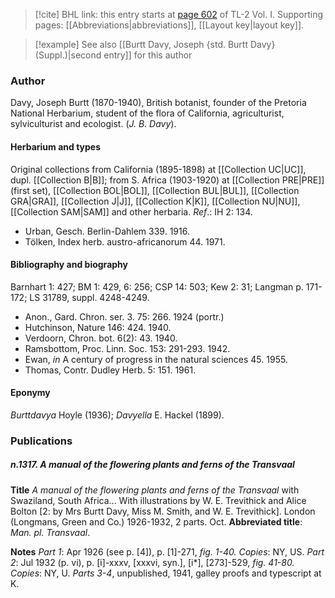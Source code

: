 > [!cite] BHL link: this entry starts at [page 602](https://www.biodiversitylibrary.org/item/103414#page/650/mode/1up) of TL-2 Vol. I.
> Supporting pages: [[Abbreviations|abbreviations]], [[Layout key|layout key]].

> [!example] See also [[Burtt Davy, Joseph {std. Burtt Davy} (Suppl.)|second entry]] for this author

### Author

Davy, Joseph Burtt (1870-1940), British botanist, founder of the Pretoria National Herbarium, student of the flora of California, agriculturist, sylviculturist and ecologist. (*J. B. Davy*).

#### Herbarium and types

Original collections from California (1895-1898) at [[Collection UC|UC]], dupl. [[Collection B|B]]; from S. Africa (1903-1920) at [[Collection PRE|PRE]] (first set), [[Collection BOL|BOL]], [[Collection BUL|BUL]], [[Collection GRA|GRA]], [[Collection J|J]], [[Collection K|K]], [[Collection NU|NU]], [[Collection SAM|SAM]] and other herbaria.
*Ref*.: IH 2: 134.
- Urban, Gesch. Berlin-Dahlem 339. 1916.
- Tölken, Index herb. austro-africanorum 44. 1971.

#### Bibliography and biography

Barnhart 1: 427; BM 1: 429, 6: 256; CSP 14: 503; Kew 2: 31; Langman p. 171-172; LS 31789, suppl. 4248-4249.
- Anon., Gard. Chron. ser. 3. 75: 266. 1924 (portr.)
- Hutchinson, Nature 146: 424. 1940.
- Verdoorn, Chron. bot. 6(2): 43. 1940.
- Ramsbottom, Proc. Linn. Soc. 153: 291-293. 1942.
- Ewan, *in* A century of progress in the natural sciences 45. 1955.
- Thomas, Contr. Dudley Herb. 5: 151. 1961.

#### Eponymy

*Burttdavya* Hoyle (1936); *Davyella* E. Hackel (1899).

### Publications

##### n.1317. A manual of the flowering plants and ferns of the Transvaal

**Title**
*A manual of the flowering plants and ferns of the Transvaal* with Swaziland, South Africa... With illustrations by W. E. Trevithick and Alice Bolton \[2: by Mrs Burtt Davy, Miss M. Smith, and W. E. Trevithick\]. London (Longmans, Green and Co.) 1926-1932, 2 parts. Oct.
**Abbreviated title**: *Man. pl. Transvaal*.

**Notes**
*Part 1*: Apr 1926 (see p. \[4\]), p. \[1\]-271, *fig. 1-40. Copies*: NY, US.
*Part 2*: Jul 1932 (p. vi), p. \[i\]-xxxv, \[xxxvi, syn.\], \[i\*\], \[273\]-529, *fig. 41-80. Copies*: NY, U.
*Parts 3-4*, unpublished, 1941, galley proofs and typescript at K.

